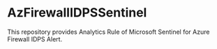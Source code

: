 # AzFirewallIDPSSentinel
This repository provides Analytics Rule of Microsoft Sentinel for Azure Firewall IDPS Alert.
